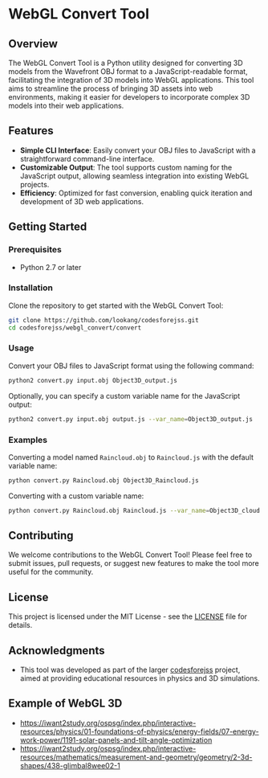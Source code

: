

# WebGL Convert Tool

## Overview

The WebGL Convert Tool is a Python utility designed for converting 3D models from the Wavefront OBJ format to a JavaScript-readable format, facilitating the integration of 3D models into WebGL applications. This tool aims to streamline the process of bringing 3D assets into web environments, making it easier for developers to incorporate complex 3D models into their web applications.

## Features

- **Simple CLI Interface**: Easily convert your OBJ files to JavaScript with a straightforward command-line interface.
- **Customizable Output**: The tool supports custom naming for the JavaScript output, allowing seamless integration into existing WebGL projects.
- **Efficiency**: Optimized for fast conversion, enabling quick iteration and development of 3D web applications.

## Getting Started

### Prerequisites

- Python 2.7 or later

### Installation

Clone the repository to get started with the WebGL Convert Tool:

```bash
git clone https://github.com/lookang/codesforejss.git
cd codesforejss/webgl_convert/convert
```

### Usage

Convert your OBJ files to JavaScript format using the following command:

```bash
python2 convert.py input.obj Object3D_output.js
```

Optionally, you can specify a custom variable name for the JavaScript output:

```bash
python2 convert.py input.obj output.js --var_name=Object3D_output.js
```

### Examples

Converting a model named `Raincloud.obj` to `Raincloud.js` with the default variable name:

```bash
python convert.py Raincloud.obj Object3D_Raincloud.js
```

Converting with a custom variable name:

```bash
python convert.py Raincloud.obj Raincloud.js --var_name=Object3D_cloud
```

## Contributing

We welcome contributions to the WebGL Convert Tool! Please feel free to submit issues, pull requests, or suggest new features to make the tool more useful for the community.

## License

This project is licensed under the MIT License - see the [LICENSE](LICENSE) file for details.

## Acknowledgments

- This tool was developed as part of the larger [codesforejss](https://github.com/lookang/codesforejss) project, aimed at providing educational resources in physics and 3D simulations.

## Example of WebGL 3D
-  https://iwant2study.org/ospsg/index.php/interactive-resources/physics/01-foundations-of-physics/energy-fields/07-energy-work-power/1191-solar-panels-and-tilt-angle-optimization
-  https://iwant2study.org/ospsg/index.php/interactive-resources/mathematics/measurement-and-geometry/geometry/2-3d-shapes/438-glimbal8wee02-1
